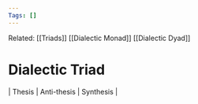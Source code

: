 ```yaml
---
Tags: []
---
```

Related: [[Triads]] [[Dialectic Monad]] [[Dialectic Dyad]]
# Dialectic Triad


| Thesis | Anti-thesis | Synthesis |